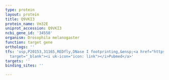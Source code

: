 ```yaml
---
type: protein
layout: protein
title: Q9VKI3
protein_name: Vm32E
uniprot_accession: Q9VKI3
ncbi_gene_id: '34558'
organism: Drosophila melanogaster
function: target gene
orthologs: ''
tfs: 'usp,P20153,31165,REDfly,DNase I footprinting,&ensp;<a href="https://www.ncbi.nlm.nih.gov/pubmed/?term=19389369%5Buid%5D+OR+20965965%5Buid%5D"
  target="_blank"><i uk-icon="icon: link"></i>Pubmed</a>'
targets: ''
binding_sites: ''

---
```

